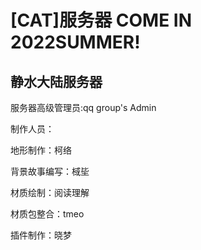 # [CAT]服务器 COME IN 2022SUMMER!

## 静水大陆服务器 ##



服务器高级管理员:qq group's Admin 


制作人员：


地形制作：柯络

背景故事编写：棫坒

材质绘制：阅读理解

材质包整合：tmeo

插件制作：晓梦








